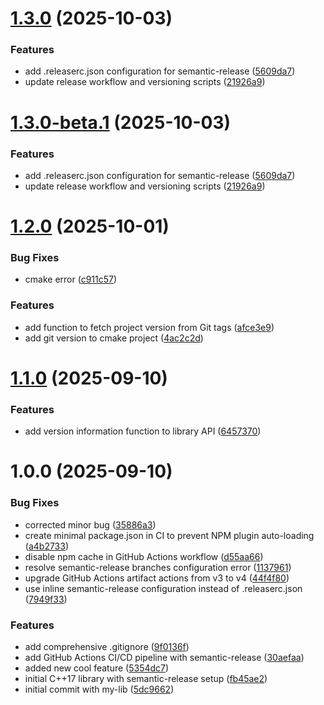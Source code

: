 # [1.3.0](https://github.com/tech-alp/semantic-release-test/compare/v1.2.0...v1.3.0) (2025-10-03)


### Features

* add .releaserc.json configuration for semantic-release ([5609da7](https://github.com/tech-alp/semantic-release-test/commit/5609da74c9d78f645be4e1e2611e402436334f86))
* update release workflow and versioning scripts ([21926a9](https://github.com/tech-alp/semantic-release-test/commit/21926a9ceb95b9866b59d5c38a71ffa96a0f3ccc))

# [1.3.0-beta.1](https://github.com/tech-alp/semantic-release-test/compare/v1.2.0...v1.3.0-beta.1) (2025-10-03)


### Features

* add .releaserc.json configuration for semantic-release ([5609da7](https://github.com/tech-alp/semantic-release-test/commit/5609da74c9d78f645be4e1e2611e402436334f86))
* update release workflow and versioning scripts ([21926a9](https://github.com/tech-alp/semantic-release-test/commit/21926a9ceb95b9866b59d5c38a71ffa96a0f3ccc))

# [1.2.0](https://github.com/tech-alp/semantic-release-test/compare/v1.1.0...v1.2.0) (2025-10-01)


### Bug Fixes

* cmake error ([c911c57](https://github.com/tech-alp/semantic-release-test/commit/c911c57bdde4557f13fd576be15a5d42ef9794d8))


### Features

* add function to fetch project version from Git tags ([afce3e9](https://github.com/tech-alp/semantic-release-test/commit/afce3e92faa9bfd8a283ca4bb5641ccbfbce182d))
* add git version to cmake project ([4ac2c2d](https://github.com/tech-alp/semantic-release-test/commit/4ac2c2d823e8537d8b2998845044780f6431a71a))

# [1.1.0](https://github.com/tech-alp/mylib-project/compare/v1.0.0...v1.1.0) (2025-09-10)


### Features

* add version information function to library API ([6457370](https://github.com/tech-alp/mylib-project/commit/645737085c7eb2a2713fcc97bbbdc0509eebbedd))

# 1.0.0 (2025-09-10)


### Bug Fixes

* corrected minor bug ([35886a3](https://github.com/tech-alp/mylib-project/commit/35886a3efa54950ec6d7e5c927ea057f4d38bf25))
* create minimal package.json in CI to prevent NPM plugin auto-loading ([a4b2733](https://github.com/tech-alp/mylib-project/commit/a4b2733b0d2acd9c07f4f68ee2e9f6e0be5b8d84))
* disable npm cache in GitHub Actions workflow ([d55aa66](https://github.com/tech-alp/mylib-project/commit/d55aa662423b39be558e065ae48ce0eedaae5fc5))
* resolve semantic-release branches configuration error ([1137961](https://github.com/tech-alp/mylib-project/commit/11379616e54a2149cb2e206ea10d4570f7cd8cd4))
* upgrade GitHub Actions artifact actions from v3 to v4 ([44f4f80](https://github.com/tech-alp/mylib-project/commit/44f4f80d5a8a86260c7795f679435d1fc170c062))
* use inline semantic-release configuration instead of .releaserc.json ([7949f33](https://github.com/tech-alp/mylib-project/commit/7949f33af6200764e9160948b92db8b71d56342f))


### Features

* add comprehensive .gitignore ([9f0136f](https://github.com/tech-alp/mylib-project/commit/9f0136fe59ee934de0a84db5eac9c54457585482))
* add GitHub Actions CI/CD pipeline with semantic-release ([30aefaa](https://github.com/tech-alp/mylib-project/commit/30aefaa42db69513b1281aaa92b502aca4f44b1d))
* added new cool feature ([5354dc7](https://github.com/tech-alp/mylib-project/commit/5354dc75a4550968c97fae89b75419c7dfa02968))
* initial C++17 library with semantic-release setup ([fb45ae2](https://github.com/tech-alp/mylib-project/commit/fb45ae2c077de1fbf1d4cf4af26b4b8e427d93db))
* initial commit with my-lib ([5dc9662](https://github.com/tech-alp/mylib-project/commit/5dc9662466dd1bb5c241c16f55a8e7f6ac0cf905))
